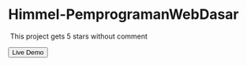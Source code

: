 ﻿# Himmel-PemprogramanWebDasar
﻿  This project gets 5 stars without comment

<a href="https://rezaconz.github.io/Himmel-PemprogramanWebDasar/"><button>Live Demo</button></a>
